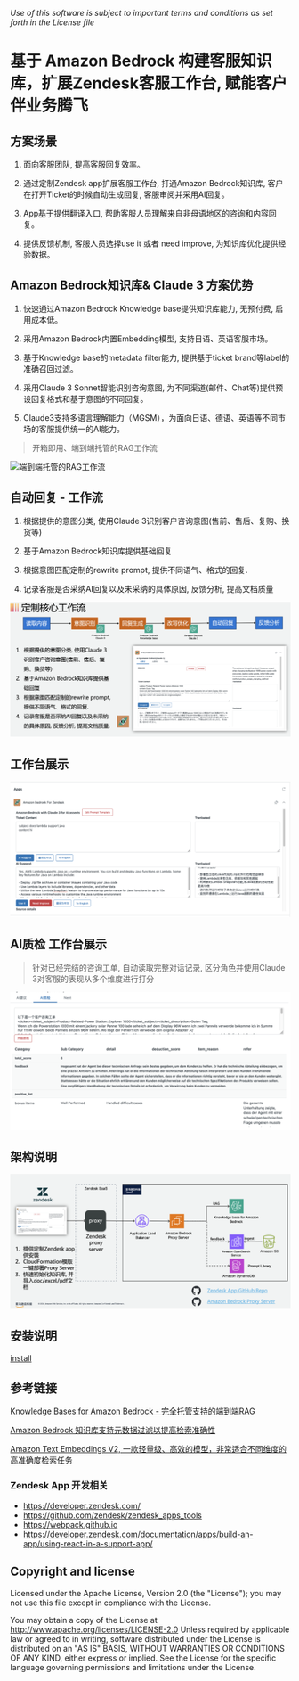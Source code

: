 *Use of this software is subject to important terms and conditions as set forth in the License file*

# 基于 Amazon Bedrock 构建客服知识库，扩展Zendesk客服工作台, 赋能客户伴业务腾飞

## 方案场景

1. 面向客服团队, 提高客服回复效率。

2. 通过定制Zendesk app扩展客服工作台, 打通Amazon Bedrock知识库, 客户在打开Ticket的时候自动生成回复, 客服审阅并采用AI回复。

3. App基于提供翻译入口, 帮助客服人员理解来自非母语地区的咨询和内容回复。

4. 提供反馈机制, 客服人员选择use it 或者 need improve, 为知识库优化提供经验数据。


## Amazon Bedrock知识库& Claude 3 方案优势

1. 快速通过Amazon Bedrock Knowledge base提供知识库能力, 无预付费, 启用成本低。

2. 采用Amazon Bedrock内置Embedding模型, 支持日语、英语客服市场。

3. 基于Knowledge base的metadata filter能力, 提供基于ticket brand等label的准确召回过滤。

4. 采用Claude 3 Sonnet智能识别咨询意图, 为不同渠道(邮件、Chat等)提供预设回复格式和基于意图的不同回复。

5. Claude3支持多语言理解能力（MGSM），为面向日语、德语、英语等不同市场的客服提供统一的AI能力。


> 开箱即用、端到端托管的RAG工作流 

![端到端托管的RAG工作流](https://d1.awsstatic.com/xuefezha-steven/hbxin-jg-1.15b387969a1e1843beb49285af9c5324da4cff77.png)


## 自动回复 - 工作流

1. 根据提供的意图分类, 使用Claude 3识别客户咨询意图(售前、售后、复购、换货等)

2. 基于Amazon Bedrock知识库提供基础回复

3. 根据意图匹配定制的rewrite prompt, 提供不同语气、格式的回复.

4. 记录客服是否采纳AI回复以及未采纳的具体原因, 反馈分析, 提高文档质量

![工作流](image.png)

## 工作台展示

![app](./doc/app.png)

## AI质检 工作台展示

> 针对已经完结的咨询工单, 自动读取完整对话记录, 区分角色并使用Claude 3对客服的表现从多个维度进行打分

![alt text](image-2.png)

## 架构说明

![alt text](image-1.png)


## 安装说明

[install](./zendesk_install.md)

## 参考链接

[Knowledge Bases for Amazon Bedrock - 完全托管支持的端到端RAG](https://aws.amazon.com/cn/bedrock/knowledge-bases/)

[Amazon Bedrock 知识库支持元数据过滤以提高检索准确性](https://aws.amazon.com/cn/blogs/machine-learning/knowledge-bases-for-amazon-bedrock-now-supports-metadata-filtering-to-improve-retrieval-accuracy/)

[Amazon Text Embeddings V2, 一款轻量级、高效的模型，非常适合不同维度的高准确度检索任务](https://aws.amazon.com/cn/about-aws/whats-new/2024/04/amazon-titan-text-embeddings-v2-amazon-bedrock/)

### Zendesk App 开发相关

- https://developer.zendesk.com/
- https://github.com/zendesk/zendesk_apps_tools
- https://webpack.github.io
- https://developer.zendesk.com/documentation/apps/build-an-app/using-react-in-a-support-app/

## Copyright and license

Licensed under the Apache License, Version 2.0 (the "License"); you may not use this file except in compliance with the License.

You may obtain a copy of the License at
http://www.apache.org/licenses/LICENSE-2.0
Unless required by applicable law or agreed to in writing, software distributed under the License is distributed on an "AS IS" BASIS, WITHOUT WARRANTIES OR CONDITIONS OF ANY KIND, either express or implied. See the License for the specific language governing permissions and limitations under the License.
